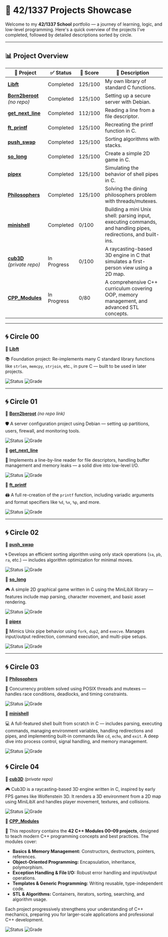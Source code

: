 # 🚀 42/1337 Projects Showcase

Welcome to my **42/1337 School** portfolio — a journey of learning, logic, and low-level programming. Here's a quick overview of the projects I've completed, followed by detailed descriptions sorted by circle.

---

## 📊 Project Overview

| 📁 Project                                                                 | ✅ Status      | 🎯 Score    | 📌 Description                                                  |
|---------------------------------------------------------------------------|----------------|-------------|------------------------------------------------------------------|
| [**Libft**](https://github.com/Redadaghouj/42-Libft_1337)                 |   Completed    |   125/100   | My own library of standard C functions.                          |
| [**Born2beroot**](#) *(no repo)*                                       |   Completed    |   125/100   | Setting up a secure server with Debian.                         |
| [**get_next_line**](https://github.com/Redadaghouj/42-get_next_line_1337) |   Completed    |   112/100   | Reading a line from a file descriptor.                          |
| [**ft_printf**](https://github.com/Redadaghouj/42-ft_printf_1337)         |   Completed    |   125/100   | Recreating the printf function in C.                            |
| [**push_swap**](https://github.com/Redadaghouj/42-push_swap_1337)         |   Completed    |   125/100   | Sorting algorithms with stacks.                                |
| [**so_long**](https://github.com/Redadaghouj/42-so_long_1337)             |   Completed    |   125/100   | Create a simple 2D game in C.                                  |
| [**pipex**](https://github.com/Redadaghouj/42-pipex_1337)                 |   Completed    |   125/100   | Simulating the behavior of shell pipes in C.                   |
| [**Philosophers**](https://github.com/Redadaghouj/42-Philosophers_1337)   |   Completed    |   125/100   | Solving the dining philosophers problem with threads/mutexes.  |
| [**minishell**](https://github.com/Redadaghouj/42-minishell_1337)         |   Completed    |    0/100    | Building a mini Unix shell: parsing input, executing commands, and handling pipes, redirections, and built-ins. |
| [**cub3D**](https://github.com/Redadaghouj/42-cub3D_1337) *(private repo)*   | In Progress    | 0/100     | A raycasting-based 3D engine in C that simulates a first-person view using a 2D map. |
| [**CPP_Modules**](https://github.com/Redadaghouj/42-CPP_Modules_1337)   | In Progress    | 0/80     | A comprehensive C++ curriculum covering OOP, memory management, and advanced STL concepts. |

---

## 🌀 Circle 00

🔹 [**Libft**](https://github.com/Redadaghouj/42-Libft_1337)

📚 Foundation project: Re-implements many C standard library functions like `strlen`, `memcpy`, `strjoin`, etc., in pure C — built to be used in later projects.  

![Status](https://img.shields.io/badge/Status-Completed-brightgreen) ![Grade](https://img.shields.io/badge/Grade-125%2F100-success)

---

## 🌀 Circle 01

🔹 [**Born2beroot**](#) *(no repo link)* 

🛡️ A server configuration project using Debian — setting up partitions, users, firewall, and monitoring tools.  

![Status](https://img.shields.io/badge/Status-Completed-brightgreen) ![Grade](https://img.shields.io/badge/Grade-125%2F100-success)

🔹 [**get_next_line**](https://github.com/Redadaghouj/42-get_next_line_1337)

📄 Implements a line-by-line reader for file descriptors, handling buffer management and memory leaks — a solid dive into low-level I/O.  

![Status](https://img.shields.io/badge/Status-Completed-brightgreen) ![Grade](https://img.shields.io/badge/Grade-112%2F100-success)

🔹 [**ft_printf**](https://github.com/Redadaghouj/42-ft_printf_1337) 

🖨️ A full re-creation of the `printf` function, including variadic arguments and format specifiers like `%d`, `%x`, `%p`, and more.  

![Status](https://img.shields.io/badge/Status-Completed-brightgreen) ![Grade](https://img.shields.io/badge/Grade-125%2F100-success)

---

## 🌀 Circle 02

🔹 [**push_swap**](https://github.com/Redadaghouj/42-push_swap_1337)  

🌀 Develops an efficient sorting algorithm using only stack operations (`sa`, `pb`, `ra`, etc.) — includes algorithm optimization for minimal moves.  

![Status](https://img.shields.io/badge/Status-Completed-brightgreen) ![Grade](https://img.shields.io/badge/Grade-125%2F100-success)

🔹 [**so_long**](https://github.com/Redadaghouj/42-so_long_1337)  

🎮 A simple 2D graphical game written in C using the MiniLibX library — features include map parsing, character movement, and basic asset rendering.  

![Status](https://img.shields.io/badge/Status-Completed-brightgreen) ![Grade](https://img.shields.io/badge/Grade-125%2F100-success)

🔹 [**pipex**](https://github.com/Redadaghouj/42-pipex_1337)  

🔧 Mimics Unix pipe behavior using `fork`, `dup2`, and `execve`. Manages input/output redirection, command execution, and multi-pipe setups.  

![Status](https://img.shields.io/badge/Status-Completed-brightgreen) ![Grade](https://img.shields.io/badge/Grade-125%2F100-success)

---

## 🌀 Circle 03

🔹 [**Philosophers**](https://github.com/Redadaghouj/42-Philosophers_1337)  

🍝 Concurrency problem solved using POSIX threads and mutexes — handles race conditions, deadlocks, and timing constraints.  

![Status](https://img.shields.io/badge/Status-Completed-brightgreen) ![Grade](https://img.shields.io/badge/Grade-125%2F100-success)

🔹 [**minishell**](https://github.com/Redadaghouj/42-minishell_1337)

💻 A full-featured shell built from scratch in C — includes parsing, executing commands, managing environment variables, handling redirections and pipes, and implementing built-in commands like `cd`, `echo`, and `exit`. A deep dive into process control, signal handling, and memory management.  

![Status](https://img.shields.io/badge/Status-Completed-brightgreen) ![Grade](https://img.shields.io/badge/Grade-0%2F100-progress)

## 🌀 Circle 04

🔹 [**cub3D**](https://github.com/Redadaghouj/42-cub3D_1337)  *(private repo)*  

🎮 Cub3D is a raycasting-based 3D engine written in C, inspired by early FPS games like Wolfenstein 3D. It renders a 3D environment from a 2D map using MiniLibX and handles player movement, textures, and collisions.

![Status](https://img.shields.io/badge/Status-In_Progress-orange) ![Grade](https://img.shields.io/badge/Grade-0%2F100-progress)

🔹 [**CPP_Modules**](https://github.com/Redadaghouj/42-CPP_Modules_1337)

🎯 This repository contains the **42 C++ Modules 00–09 projects**, designed to teach modern C++ programming concepts and best practices. The modules cover:

- **Basics & Memory Management:** Constructors, destructors, pointers, references.  
- **Object-Oriented Programming:** Encapsulation, inheritance, polymorphism.  
- **Exception Handling & File I/O:** Robust error handling and input/output operations.  
- **Templates & Generic Programming:** Writing reusable, type-independent code.  
- **STL & Algorithms:** Containers, iterators, sorting, searching, and algorithm usage.

Each project progressively strengthens your understanding of C++ mechanics, preparing you for larger-scale applications and professional C++ development.  

![Status](https://img.shields.io/badge/Status-In_Progress-orange) ![Grade](https://img.shields.io/badge/Grade-0%2F80-progress)

